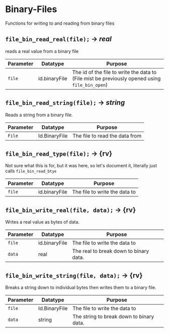 # Binary-Files
Functions for writing to and reading from binary files

## `file_bin_read_real(file);` → *real*
reads a real value from a binary file

| Parameter | Datatype  | Purpose |
|-----------|-----------|---------|
|`file` |id.binaryFile |The id of the file to write the data to (File mist be previously opened using `file_bin_open`) |

## `file_bin_read_string(file);` → *string*
Reads a string from a binary file.

| Parameter | Datatype  | Purpose |
|-----------|-----------|---------|
|`File` |Id.BinaryFile |The file to read the data from |

## `file_bin_read_type(file);` → {rv}
Not sure what this is for, but it was here, so let's document it, literally just calls `file_bin_read_btye`

| Parameter | Datatype  | Purpose |
|-----------|-----------|---------|
|`file` |id.binaryFile |The file to write the data to |

## `file_bin_write_real(file, data);` → {rv}
Writes a real value as bytes of data.

| Parameter | Datatype  | Purpose |
|-----------|-----------|---------|
|`file` |id.binaryFile |The file to write the data to |
|`data` |real |The real to break down to binary data. |

## `file_bin_write_string(file, data);` → {rv}
Breaks a string down to individual bytes then writes them to a binary file.

| Parameter | Datatype  | Purpose |
|-----------|-----------|---------|
|`file` |Id.BinaryFile |The file to write the data to |
|`data` |string |The string to break down to binary data. |
